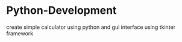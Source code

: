 # Python-Development
create  simple calculator using  python and gui interface using tkinter framework
